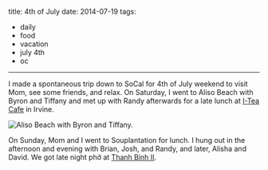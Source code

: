 title: 4th of July
date: 2014-07-19
tags:
- daily
- food
- vacation
- july 4th
- oc
---

I made a spontaneous trip down to SoCal for 4th of July weekend to visit Mom, see some friends, and relax. On Saturday, I went to Aliso Beach with Byron and Tiffany and met up with Randy afterwards for a late lunch at [I-Tea Cafe](http://www.yelp.com/biz/i-tea-cafe-irvine) in Irvine. 

![Aliso Beach with Byron and Tiffany.](https://dl.dropbox.com/u/4291520/journal-images/aliso-beach.jpg)

On Sunday, Mom and I went to Souplantation for lunch. I hung out in the afternoon and evening with Brian, Josh, and Randy, and later, Alisha and David. We got late night phở at [Thanh Binh II](http://www.yelp.com/biz/thanh-binh-ii-lake-forest).
